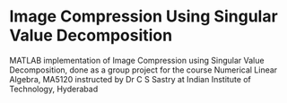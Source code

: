 # Image Compression Using Singular Value Decomposition

MATLAB implementation of Image Compression using Singular Value Decomposition, done as a group project for the course Numerical Linear Algebra, MA5120 instructed by Dr C S Sastry at Indian Institute of Technology, Hyderabad


